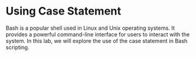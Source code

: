 # Using Case Statement

Bash is a popular shell used in Linux and Unix operating systems. It provides a powerful command-line interface for users to interact with the system. In this lab, we will explore the use of the case statement in Bash scripting.
